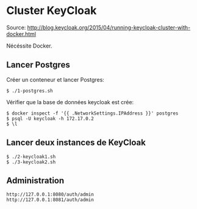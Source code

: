 # Cluster KeyCloak

Source: http://blog.keycloak.org/2015/04/running-keycloak-cluster-with-docker.html

Nécéssite Docker.

## Lancer Postgres

Créer un conteneur et lancer Postgres:

    $ ./1-postgres.sh
    
Vérifier que la base de données keycloak est crée:    
    
    $ docker inspect -f '{{ .NetworkSettings.IPAddress }}' postgres
    $ psql -U keycloak -h 172.17.0.2  
    $ \l
    
## Lancer deux instances de KeyCloak

    $ ./2-keycloak1.sh
    $ ./3-keycloak2.sh

## Administration

    http://127.0.0.1:8080/auth/admin
    http://127.0.0.1:8081/auth/admin